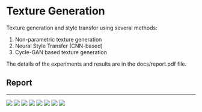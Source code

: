 # Texture Generation
Texture generation and style transfor using several methods:
1. Non-parametric texture generation
2. Neural Style Transfer (CNN-based)
3. Cycle-GAN based texture generation

The details of the experiments and results are in the docs/report.pdf file.

## Report
***
![](imgs/report-1.jpg)
![](imgs/report-2.jpg)
![](imgs/report-3.jpg)
![](imgs/report-4.jpg)
![](imgs/report-5.jpg)
![](imgs/report-6.jpg)
![](imgs/report-7.jpg)
![](imgs/report-8.jpg)
